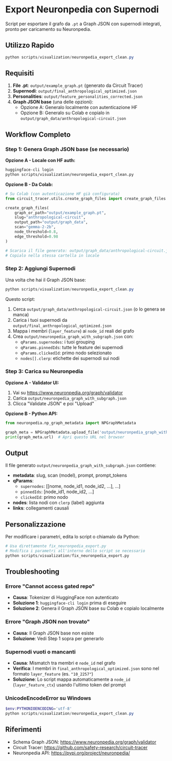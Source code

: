 # Export Neuronpedia con Supernodi

Script per esportare il grafo da `.pt` a Graph JSON con supernodi integrati, pronto per caricamento su Neuronpedia.

## Utilizzo Rapido

```powershell
python scripts/visualization/neuronpedia_export_clean.py
```

## Requisiti

1. **File .pt**: `output/example_graph.pt` (generato da Circuit Tracer)
2. **Supernodi**: `output/final_anthropological_optimized.json`
3. **Personalities**: `output/feature_personalities_corrected.json`
4. **Graph JSON base** (una delle opzioni):
   - Opzione A: Generalo localmente con autenticazione HF
   - Opzione B: Generalo su Colab e copialo in `output/graph_data/anthropological-circuit.json`

## Workflow Completo

### Step 1: Genera Graph JSON base (se necessario)

**Opzione A - Locale con HF auth:**
```bash
huggingface-cli login
python scripts/visualization/neuronpedia_export_clean.py
```

**Opzione B - Da Colab:**
```python
# Su Colab (con autenticazione HF già configurata)
from circuit_tracer.utils.create_graph_files import create_graph_files

create_graph_files(
    graph_or_path="output/example_graph.pt",
    slug="anthropological-circuit",
    output_path="output/graph_data",
    scan="gemma-2-2b",
    node_threshold=0.8,
    edge_threshold=0.98
)

# Scarica il file generato: output/graph_data/anthropological-circuit.json
# Copialo nella stessa cartella in locale
```

### Step 2: Aggiungi Supernodi

Una volta che hai il Graph JSON base:

```powershell
python scripts/visualization/neuronpedia_export_clean.py
```

Questo script:
1. Cerca `output/graph_data/anthropological-circuit.json` (o lo genera se manca)
2. Carica i tuoi supernodi da `output/final_anthropological_optimized.json`
3. Mappa i membri (`layer_feature`) ai `node_id` reali del grafo
4. Crea `output/neuronpedia_graph_with_subgraph.json` con:
   - `qParams.supernodes`: i tuoi grouping
   - `qParams.pinnedIds`: tutte le feature dei supernodi
   - `qParams.clickedId`: primo nodo selezionato
   - `nodes[].clerp`: etichette dei supernodi sui nodi

### Step 3: Carica su Neuronpedia

**Opzione A - Validator UI:**
1. Vai su https://www.neuronpedia.org/graph/validator
2. Carica `output/neuronpedia_graph_with_subgraph.json`
3. Clicca "Validate JSON" e poi "Upload"

**Opzione B - Python API:**
```python
from neuronpedia.np_graph_metadata import NPGraphMetadata

graph_meta = NPGraphMetadata.upload_file('output/neuronpedia_graph_with_subgraph.json')
print(graph_meta.url)  # Apri questo URL nel browser
```

## Output

Il file generato `output/neuronpedia_graph_with_subgraph.json` contiene:

- **metadata**: slug, scan (model), prompt, prompt_tokens
- **qParams**: 
  - `supernodes`: [[nome, node_id1, node_id2, ...], ...]
  - `pinnedIds`: [node_id1, node_id2, ...]
  - `clickedId`: primo nodo
- **nodes**: lista nodi con `clerp` (label) aggiunta
- **links**: collegamenti causali

## Personalizzazione

Per modificare i parametri, edita lo script o chiamalo da Python:

```python
# Usa direttamente fix_neuronpedia_export.py
# Modifica i parametri all'interno dello script se necessario
python scripts/visualization/fix_neuronpedia_export.py
```

## Troubleshooting

### Errore "Cannot access gated repo"
- **Causa**: Tokenizer di HuggingFace non autenticato
- **Soluzione 1**: `huggingface-cli login` prima di eseguire
- **Soluzione 2**: Genera il Graph JSON base su Colab e copialo localmente

### Errore "Graph JSON non trovato"
- **Causa**: Il Graph JSON base non esiste
- **Soluzione**: Vedi Step 1 sopra per generarlo

### Supernodi vuoti o mancanti
- **Causa**: Mismatch tra membri e `node_id` nel grafo
- **Verifica**: I membri in `final_anthropological_optimized.json` sono nel formato `layer_feature` (es. `"10_2257"`)
- **Soluzione**: Lo script mappa automaticamente a `node_id` (`layer_feature_ctx`) usando l'ultimo token del prompt

### UnicodeEncodeError su Windows
```powershell
$env:PYTHONIOENCODING='utf-8'
python scripts/visualization/neuronpedia_export_clean.py
```

## Riferimenti

- Schema Graph JSON: https://www.neuronpedia.org/graph/validator
- Circuit Tracer: https://github.com/safety-research/circuit-tracer
- Neuronpedia API: https://pypi.org/project/neuronpedia/




